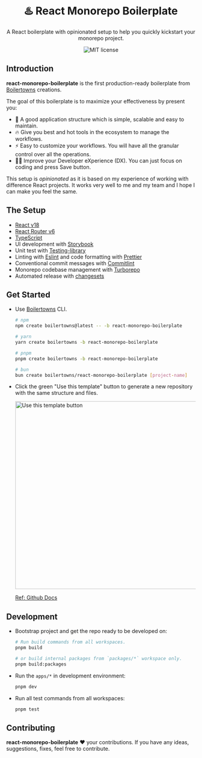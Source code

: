 <h1 align="center">♨️ React Monorepo Boilerplate</h1>

<div align="center">
  <p>
    A React boilerplate with opinionated setup to help you quickly kickstart your monorepo project.
  </p>
  <img src="https://img.shields.io/github/license/boilertowns/react-monorepo-boilerplate?style=flat-square" alt="MIT license" >
</div>

## Introduction

**react-monorepo-boilerplate** is the first production-ready boilerplate from [Boilertowns][boilertowns-url] creations.

The goal of this boilerplate is to maximize your effectiveness by present you:

- 🚀 A good application structure which is simple, scalable and easy to maintain.
- 🔥 Give you best and hot tools in the ecosystem to manage the workflows.
- ⚡️ Easy to customize your workflows. You will have all the granular control over all the operations.
- 🧑‍💻 Improve your Developer eXperience (DX). You can just focus on coding and press Save button.

This setup is _opinionated_ as it is based on my experience of working with difference React projects. It works very well to me and my team and I hope I can make you feel the same.

## The Setup

- [React v18][react-url]
- [React Router v6][react-router-url]
- [TypeScript][typescript-url]
- UI development with [Storybook][storybook-url]
- Unit test with [Testing-library][testing-library-url]
- Linting with [Eslint][eslint-url] and code formatting with [Prettier][prettier-url]
- Conventional commit messages with [Commitlint][commitlint-url]
- Monorepo codebase management with [Turborepo][turbo-url]
- Automated release with [changesets][changesets-url]

## Get Started

- Use [Boilertowns](https://github.com/boilertowns/create-boilertowns) CLI.

  ```sh
  # npm
  npm create boilertowns@latest -- -b react-monorepo-boilerplate

  # yarn
  yarn create boilertowns -b react-monorepo-boilerplate

  # pnpm
  pnpm create boilertowns -b react-monorepo-boilerplate

  # bun
  bun create boilertowns/react-monorepo-boilerplate [project-name]
  ```

- Click the green "Use this template" button to generate a new repository with the same structure and files.

  <img src="https://docs.github.com/assets/cb-36544/images/help/repository/use-this-template-button.png" alt="Use this template button" width="500">

  [Ref: Github Docs](https://docs.github.com/en/repositories/creating-and-managing-repositories/creating-a-repository-from-a-template)

## Development

- Bootstrap project and get the repo ready to be developed on:

  ```sh
  # Run build commands from all workspaces.
  pnpm build

  # or build internal packages from `packages/*` workspace only.
  pnpm build:packages
  ```

- Run the `apps/*` in development environment:

  ```sh
  pnpm dev
  ```

- Run all test commands from all workspaces:

  ```sh
  pnpm test
  ```

## Contributing

**react-monorepo-boilerplate** ❤️ your contributions. If you have any ideas, suggestions, fixes, feel free to contribute.

[boilertowns-url]: https://github.com/boilertowns
[react-url]: https://beta.reactjs.org
[react-router-url]: https://reactrouter.com
[typescript-url]: https://www.typescriptlang.org
[babel-url]: https://babeljs.io
[webpack-url]: https://webpack.js.org
[storybook-url]: https://storybook.js.org
[eslint-url]: https://eslint.org
[commitlint-url]: https://github.com/conventional-changelog/commitlint
[prettier-url]: https://prettier.io
[testing-library-url]: https://testing-library.com
[turbo-url]: https://turborepo.org/
[changesets-url]: https://github.com/changesets/changesets
